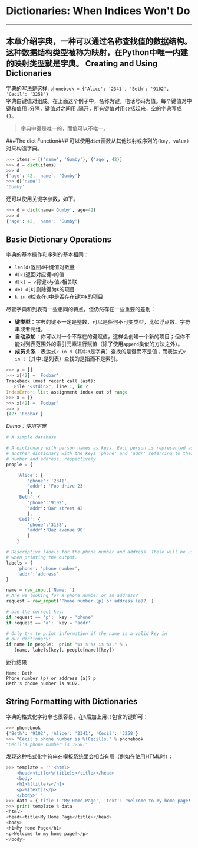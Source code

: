Dictionaries: When Indices Won't Do
===
---
本章介绍字典，一种可以通过名称查找值的数据结构。这种数据结构类型被称为映射，在Python中唯一内建的映射类型就是字典。
Creating and Using Dictionaries
---
字典的写法是这样: `phonebook = {'Alice': '2341', 'Beth': '9102', 'Cecil': '3258'}`  
字典由键值对组成。在上面这个例子中，名称为键，电话号码为值。每个键值对中键和值用`:`分隔，键值对之间用`,`隔开，所有键值对用`{}`括起来，空的字典写成`{}`。
> 字典中键是唯一的，而值可以不唯一。  

###The dict Function###
可以使用`dict`函数从其他映射或序列的`(key, value)`对来构造字典。
```python
>>> items = [('name', 'Gumby'), ('age', 42)]
>>> d = dict(items)
>>> d
{'age': 42, 'name': 'Gumby'}
>>> d['name']
'Gumby'
```
还可以使用关键字参数，如下。
```python
>>> d = dict(name='Gumby', age=42)
>>> d
{'age': 42, 'name': 'Gumby'}
```
Basic Dictionary Operations
---
字典的基本操作和序列的基本相同：
- `len(d)`返回`d`中键值对数量
- `d[k]`返回对应键`k`的值
- `d[k] = v`将键`k`与值`v`相关联
- `del d[k]`删除键为`k`的项目
- `k in d`检查在`d`中是否存在键为`k`的项目  

尽管字典和列表有一些相同的特点，但仍然存在一些重要的差别：
- **键类型**：字典的键不一定是整数，可以是任何不可变类型，比如浮点数、字符串或者元组。
- **自动添加**：你可以对一个不存在的键赋值，这样会创建一个新的项目；但你不能对列表范围外的索引元素进行赋值（除了使用`append`类似的方法之外）。
- **成员关系**：表达式`k in d`（其中`d`是字典）查找的是键而不是值；而表达式`v in l`（其中`l`是列表）查找的是指而不是索引。  

```python
>>> x = []
>>> x[42] = 'Foobar'
Traceback (most recent call last):
   File "<stdin>", line 1, in ?
IndexError: list assignment index out of range
>>> x = {}
>>> x[42] = 'Foobar'
>>> x
{42: 'Foobar'}
```
*Demo：使用字典*
```python
# A simple database

# A dictionary with person names as keys. Each person is represented as
# another dictionary with the keys 'phone' and 'addr' referring to their phone
# number and address, respectively.
people = {

    'Alice': {
        'phone': '2341',
        'addr': 'Foo drive 23'
        },
    'Beth': {
        'phone':'9102',
        'addr':'Bar street 42'
        },
    'Ceil': {
        'phone':'3158',
        'addr':'Baz avenue 90'
        }
    }

# Descriptive labels for the phone number and address. These will be used
# when printing the output.
labels = {
    'phone': 'phone number',
    'addr':'address'
}

name = raw_input('Name: ')
# Are we looking for a phone number or an address?
request = raw_input('Phone number (p) or address (a)? ')

# Use the correct key:
if request == 'p':  key = 'phone'
if request == 'a':  key = 'addr'

# Only try to print information if the name is a valid key in
# our dictionary:
if name in people:  print "%s's %s is %s." % \
   (name, labels[key], people[name][key])
```
运行结果
```
Name: Beth 
Phone number (p) or address (a)? p 
Beth's phone number is 9102.
```
String Formatting with Dictionaries
---
字典的格式化字符串也很容易，在`%`后加上用`()`包含的键即可：
```python
>>> phonebook 
{'Beth': '9102', 'Alice': '2341', 'Cecil': '3258'} 
>>> "Cecil's phone number is %(Cecil)s." % phonebook 
"Cecil's phone number is 3258."
```
发现这种格式化字符串在模板系统里会相当有用（例如在使用HTML时）：
```python
>>> template = '''<html> 
    <head><title>%(title)s</title></head> 
    <body> 
    <h1>%(title)s</h1> 
    <p>%(text)s</p> 
    </body>''' 
>>> data = {'title': 'My Home Page', 'text': 'Welcome to my home page!'} 
>>> print template % data 
<html> 
<head><title>My Home Page</title></head> 
<body> 
<h1>My Home Page</h1> 
<p>Welcome to my home page!</p> 
</body> 
```
